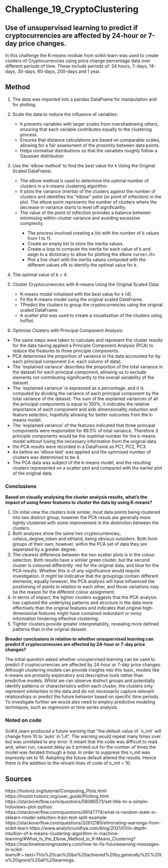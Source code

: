 # Challenge_19_CryptoClustering

<p><h2>Use of unsupervised learning to predict if cryptocurrencies are affected by 24-hour or 7-day price changes.</h2></p>

<p>In this challenge the K-means module from scikit-learn was used to create clusters of Cryptocurrencies using price change percentage data over different periods of time. These include periods of: 24 hours, 7-days, 14-days, 30-days, 60-days, 200-days and 1 year.</p>

<h2>Method</h2><ol>
<li>The data was imported into a pandas DataFrame for manipulation and for plotting.</li>

<p><li>Scale the data to reduce the influence of variables:</li></p><ul>
<li>It prevents variables with larger scales from overshadowing others, ensuring that each variable contributes equally to the clustering process.</li>
<li>Ensures that distance calculations are based on comparable scales, allowing for a fair assessment of the proximity between data points.</li>
<li>Helps normalise distributions so that the vairables roughly follow a Gaussian distribution</li></ul>

<p><li>Use the 'elbow method' to find the best value for k Using the Original Scaled DataFrame:</li></p><ul>
<li>The elbow method is used to determine the optimal number of clusters in a k-means clustering algorithm.</li>
<li>It plots the variance (inertia) of the clusters against the number of clusters and identifies the "elbow" point (or point of inflection) in the plot. The elbow point represents the number of clusters where the decrease in variance starts to level off significantly.</li>
<li>The value of the point of inflection provides a balance between minimising within-cluster variance and avoiding excessive complexity.</li><ul>
<li>The process involved creating a list with the number of k values from 1 to 11.</li>
<li>Create an empty list to store the inertia values.</li>
<li>Create a loop to compute the inertia for each value of k and asign to a dictionary to allow for plotting the elbow curve<./li>
<li>Plot a line chart with the inertia values computed with the different values ofk to identify the optimal value for k.</li></ul></ul>
<p><li>The optimal value of k = 4.</li></p>

<p><li>Cluster Cryptocurrencies with K-means Using the Original Scaled Data:</li></p><ul>
<li>K-means model initialised with the best value for k (4).</li>
<li>Fit the K-means model using the original scaled DataFrame.</li>
<li>TPredict the clusters to group the cryptocurrencies using the original scaled DataFrame.</li>
<li>A scatter plot was used to create a visualisation of the clusters using hvPlot.</li></ul>

<p><li>Optimise Clusters with Principal Component Analysis:</li></p></ol><ul>
<li>The same steps were taken to calculate and represent the cluster results for the data having applied a Principle Component Analysis (PCA) to reduce the freatures to three principle components.</li>
<li>PCA determines the proportion of variance in the data accounted for by each principal component (i.e. each column of data).</li>
<li>The 'explained variance' describes the proportion of the total variance in the dataset for each principal component, allowing us to exclude elements not contributing significantly to the overall variability of the dataset.</li>
<li>The 'explained variance' is expressed as a percentage, and it is computed by dividing the variance of each principal component by the total variance of the dataset. The sum of the explained variances of all the principal components is equal to 100%, it indicates the relative importance of each component and aids dimensionality reduction and feature selection, hopefully allowing for better outcomes from the k-means model.</li>
<li>The 'explained variance' of the features indicated that three principal components were responsible for 89.5% of total variance. Therefore 3 principle components would be the ooptimal number for the k-means model without losing the necessary information from the original data.</li>
<li>the PCA results were recorded in a DataFrame as PC1, PC2, PC3.</li>
<li>As before an 'elbow test' was applied and the optimised number of clusters was determined to be 4.</li>
<li>The PCA data was subject of the k-means model, and the resulting clusters represented on a scatter plot and compared with the earlier plot of the original data.</li></ul>

<h3>Conclusions</h3>
<p><b>Based on visually analysing the cluster analysis results, what’s the impact of using fewer features to cluster the data by using K-means?</b></p><ol>
<li>On inital view the clusters look similar, most data points being clustered into two distinct group; however the PCA resuls are generally more tightly clustered with some improvement in the distinction between the clusters. </li>
<li>Both analyses show the same two cryptocurrencies, celsius_degree_token and ethland, being obvious outsiders. Both form groups of their own; however, within the PCA set of data they are seperated by a greater degree.</li>
<li>The clearest difference between the two scatter plots is in the colour selection. Both results have a similar green cluster, but the second cluster is coloured differently: red for the original data, and blue for the PCA results. Whether this is of any significance would require investigation. It might be indicative that the groupings contain different elements; equally however, the PCA analysis will have influenced the positioning of points in relation to each other, and those variations may be the reason for the different colour assignment.</li>
<li>In terms of impact, the tighter clusters suggests that the PCA analysis has captured the underlying patterns and structure in the data more effectively than the original features and indicates that original high-dimensional features might have contained redundant or noisy information hindering effective clustering.</li>
<li>Tighter clusters provide greater interpretability, revealing more defined patterns than in the original dataset.</li></ol>

<p><b>Broader conclusions in relation to whether unsupervised learning can predict if cryptocurrencies are affected by 24-hour or 7-day price changes?</p></b>
<p>The initial question asked whether unsupervised learning can be used to predict if cryptocurrencies are affected by 24-hour or 7-day price changes. Although clustering models can provide insights into this topic, models like k-means are primarily exploratory and descriptive tools rather than predictive models.  Whilst we can observe distinct groups and potentially identify patterns or characteristics within each cluster, the clusters only represent similarities in the data and do not necessarily capture relevant relationships or predict the future behavior based on specific time periods. To investigate further we would also need to employ predictive modeling techniques, such as regression or time series analysis.</p>

<p><h3>Noted on code</h3></p>
SciKit_learn produced a future warning that "the default value of `n_init` will change from 10 to 'auto' in 1.4". The warning would repeat many times over but was unrelated to any error. It meant that the code was  difficult to read and, when run, caused delay as it printed out for the number of times the model was iterated through a loop. In order to suppress this n_init was expressly set to 10. Adopting the future default altered the results. Hence there is the addition to the relvant lines of code of <b></b>n_init = 10</b>.

<h2>Sources</h2>
https://holoviz.org/tutorial/Composing_Plots.html
https://hvplot.holoviz.org/user_guide/Plotting.html
https://stackoverflow.com/questions/58086573/set-title-to-a-simple-holoviews-plot-python
https://stackoverflow.com/questions/49147774/what-is-random-state-in-sklearn-model-selection-train-test-split-example
https://stackoverflow.com/questions/32612180/eliminating-warnings-from-scikit-learn
https://www.analyticsvidhya.com/blog/2021/01/in-depth-intuition-of-k-means-clustering-algorithm-in-machine-learning/#What_Is_the_Elbow_Method_in_K-Means_Clustering?
https://machinelearningmastery.com/how-to-fix-futurewarning-messages-in-scikit-learn/#:~:text=This%20can%20be%20achieved%20by,generally%2C%20to%20ignore%20all%20warnings.
